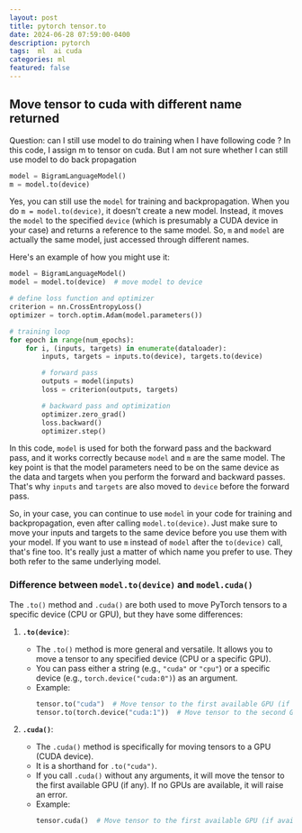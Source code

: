 ```yaml
---
layout: post
title: pytorch tensor.to  
date: 2024-06-28 07:59:00-0400
description: pytorch 
tags:  ml  ai cuda
categories: ml
featured: false
---
```





## Move tensor to cuda with different name returned
Question:
can I still use model to do training when I have following code ? 
In this code, I assign m to tensor on cuda. But I am not sure whether I can still use model to do back propagation 
```python
model = BigramLanguageModel()
m = model.to(device)

```


Yes, you can still use the `model` for training and backpropagation. When you do `m = model.to(device)`, it doesn't create a new model. Instead, it moves the `model` to the specified `device` (which is presumably a CUDA device in your case) and returns a reference to the same model. So, `m` and `model` are actually the same model, just accessed through different names.

Here's an example of how you might use it:

```python
model = BigramLanguageModel()
model = model.to(device)  # move model to device

# define loss function and optimizer
criterion = nn.CrossEntropyLoss()
optimizer = torch.optim.Adam(model.parameters())

# training loop
for epoch in range(num_epochs):
    for i, (inputs, targets) in enumerate(dataloader):
        inputs, targets = inputs.to(device), targets.to(device)

        # forward pass
        outputs = model(inputs)
        loss = criterion(outputs, targets)

        # backward pass and optimization
        optimizer.zero_grad()
        loss.backward()
        optimizer.step()
```

In this code, `model` is used for both the forward pass and the backward pass, and it works correctly because `model` and `m` are the same model. The key point is that the model parameters need to be on the same device as the data and targets when you perform the forward and backward passes. That's why `inputs` and `targets` are also moved to `device` before the forward pass. 

So, in your case, you can continue to use `model` in your code for training and backpropagation, even after calling `model.to(device)`. Just make sure to move your inputs and targets to the same device before you use them with your model. If you want to use `m` instead of `model` after the `to(device)` call, that's fine too. It's really just a matter of which name you prefer to use. They both refer to the same underlying model.

### Difference between `model.to(device)` and `model.cuda()`
The `.to()` method and `.cuda()` are both used to move PyTorch tensors to a specific device (CPU or GPU), but they have some differences:

1. **`.to(device)`**:
   - The `.to()` method is more general and versatile. It allows you to move a tensor to any specified device (CPU or a specific GPU).
   - You can pass either a string (e.g., `"cuda"` or `"cpu"`) or a specific device (e.g., `torch.device("cuda:0")`) as an argument.
   - Example:
     ```python
     tensor.to("cuda")  # Move tensor to the first available GPU (if available)
     tensor.to(torch.device("cuda:1"))  # Move tensor to the second GPU (if available)
     ```

2. **`.cuda()`**:
   - The `.cuda()` method is specifically for moving tensors to a GPU (CUDA device).
   - It is a shorthand for `.to("cuda")`.
   - If you call `.cuda()` without any arguments, it will move the tensor to the first available GPU (if any). If no GPUs are available, it will raise an error.
   - Example:
     ```python
     tensor.cuda()  # Move tensor to the first available GPU (if available)
     ```

